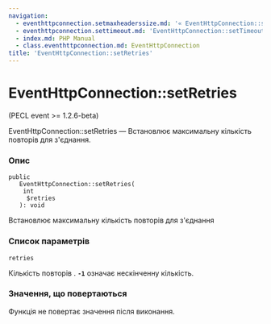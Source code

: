 ```yaml
---
navigation:
  - eventhttpconnection.setmaxheaderssize.md: '« EventHttpConnection::setMaxHeadersSize'
  - eventhttpconnection.settimeout.md: 'EventHttpConnection::setTimeout »'
  - index.md: PHP Manual
  - class.eventhttpconnection.md: EventHttpConnection
title: 'EventHttpConnection::setRetries'
---
```

# EventHttpConnection::setRetries

(PECL event >= 1.2.6-beta)

EventHttpConnection::setRetries — Встановлює максимальну кількість повторів для з'єднання.

### Опис

```methodsynopsis
public
   EventHttpConnection::setRetries(
    int
     $retries
   ): void
```

Встановлює максимальну кількість повторів для з'єднання

### Список параметрів

`retries`

Кількість повторів . **`-1`** означає нескінченну кількість.

### Значення, що повертаються

Функція не повертає значення після виконання.
